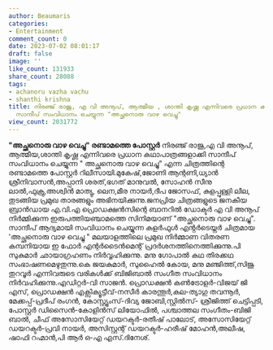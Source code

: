 ```yaml
---
author: Beaumaris
categories:
- Entertainment
comment_count: 0
date: 2023-07-02 08:01:17
draft: false
image: ''
like_count: 131933
share_count: 28088
tags:
- achanoru vazha vachu
- shanthi krishna
title: നിരഞ്ജ് രാജു, എ വി അനൂപ്, ആത്മീയ , ശാന്തി കൃഷ്ണ എന്നിവരെ പ്രധാന കഥാപാത്രങ്ങളാക്കി
  സാന്ദീപ് സംവിധാനം ചെയ്യുന്ന "അച്ഛനൊരു വാഴ വെച്ചു"
view_count: 2031772
---
```


**"അച്ഛനൊരു വാഴ വെച്ചു" രണ്ടാമത്തെ പോസ്റ്റർ** നിരഞ്ജ് രാജു,എ വി അനൂപ്, ആത്മീയ,ശാന്തി കൃഷ്ണ എന്നിവരെ പ്രധാന കഥാപാത്രങ്ങളാക്കി സാന്ദീപ് സംവിധാനം ചെയ്യുന്ന " അച്ഛനൊരു വാഴ വെച്ചു" എന്ന ചിത്രത്തിന്റെ രണ്ടാമത്തെ പോസ്റ്റർ റിലീസായി.മുകേഷ്,ജോണി ആന്റണി,ധ്യാൻ ശ്രീനിവാസൻ,അപ്പാനി ശരത്,ഭഗത് മാനുവൽ, സോഹൻ സീനു ലാൽ,ഫുക്രു,അശ്വിൻ മാത്യു, ലെന,മീര നായർ,ദീപ ജോസഫ്, കുളപ്പുള്ളി ലീല, തുടങ്ങിയ പ്രമുഖ താരങ്ങളും അഭിനയിക്കുന്നു.ജനപ്രിയ ചിത്രങ്ങളുടെ ജനകീയ ബ്രാൻഡായ എ.വി.എ പ്രൊഡക്ഷൻസിന്റെ ബാനറിൽ ഡോക്ടർ എ വി അനൂപ് നിർമ്മിക്കുന്ന ഇരുപത്തിയഞ്ചാമത്തെ സിനിമയാണ് "അച്ഛനൊരു വാഴ വെച്ചു". [](https://cdn.boolokam.com/articles/2023/07/ffwffff.jpg)സാന്ദീപ് ആദ്യമായി സംവിധാനം ചെയ്യുന്ന കളർഫുൾ എൻ്റർടെയ്നർ ചിത്രമായ 'അച്ഛനൊരു വാഴ വെച്ചു " മലയാളത്തിലെ പ്രമുഖ നിർമ്മാണ വിതരണ കമ്പനിയായ ഇ ഫോർ എന്റർടൈൻമെന്റ് പ്രദർശനത്തിനെത്തിക്കുന്നു.പി സുകുമാർ ഛായാഗ്രഹണം നിർവ്വഹിക്കുന്നു. മനു ഗോപാൽ കഥ തിരക്കഥ സംഭാഷണമെഴുതുന്നു.കെ ജയകുമാർ, സുഹൈൽ കോയ, മനു മഞ്ജിത്ത്,സിജു തുറവൂർ എന്നിവരുടെ വരികൾക്ക് ബിജിബാൽ സംഗീത സംവിധാനം നിർവഹിക്കുന്നു.എഡിറ്റർ-വി സാജൻ. പ്രൊഡക്ഷൻ കൺട്രോളർ-വിജയ് ജി എസ്, പ്രൊഡക്ഷൻ എക്സിക്യൂട്ടീവ്-നസീർ കാരന്തൂർ,കല-ത്യാഗു തവന്നൂർ, മേക്കപ്പ്-പ്രദീപ് രംഗൻ, കോസ്റ്റ്യൂംസ്-ദിവ്യ ജോബി,സ്റ്റിൽസ്- ശ്രീജിത്ത് ചെട്ടിപ്പടി, പോസ്റ്റർ ഡിസൈൻ-കോളിൻസ് ലിയോഫിൽ, പശ്ചാത്തല സംഗീതം-ബിജി ബാൽ, ചീഫ് അസോസിയേറ്റ് ഡയറക്ടർ-രതീഷ് പാലോട്, അസോസിയേറ്റ് ഡയറക്ടർ-പ്രവി നായർ, അസിസ്റ്റന്റ് ഡയറക്ടർ-ഹരീഷ് മോഹൻ,അലീഷ, ഷാഫി റഹ്മാൻ,പി ആർ ഒ-എ എസ്.ദിനേശ്.